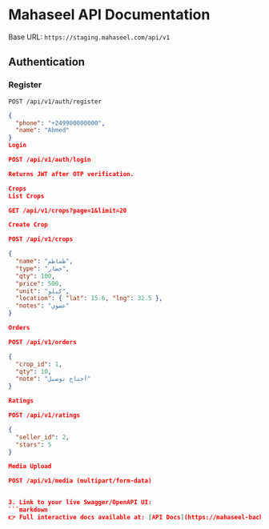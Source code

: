 # Mahaseel API Documentation

Base URL: `https://staging.mahaseel.com/api/v1`

## Authentication

### Register
`POST /api/v1/auth/register`

```json
{
  "phone": "+249900000000",
  "name": "Ahmed"
}
Login

POST /api/v1/auth/login

Returns JWT after OTP verification.

Crops
List Crops

GET /api/v1/crops?page=1&limit=20

Create Crop

POST /api/v1/crops

{
  "name": "طماطم",
  "type": "خضار",
  "qty": 100,
  "price": 500,
  "unit": "كيلو",
  "location": { "lat": 15.6, "lng": 32.5 },
  "notes": "عضوي"
}

Orders

POST /api/v1/orders

{
  "crop_id": 1,
  "qty": 10,
  "note": "أحتاج توصيل"
}

Ratings

POST /api/v1/ratings

{
  "seller_id": 2,
  "stars": 5
}

Media Upload

POST /api/v1/media (multipart/form-data)


3. Link to your live Swagger/OpenAPI UI:
```markdown
👉 Full interactive docs available at: [API Docs](https://mahaseel-backend-staging.onrender.com/docs)